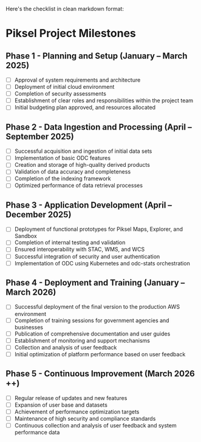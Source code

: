 Here's the checklist in clean markdown format:

# Piksel Project Milestones

## Phase 1 - Planning and Setup (January – March 2025)

- [ ] Approval of system requirements and architecture
- [ ] Deployment of initial cloud environment
- [ ] Completion of security assessments
- [ ] Establishment of clear roles and responsibilities within the project team
- [ ] Initial budgeting plan approved, and resources allocated

## Phase 2 - Data Ingestion and Processing (April – September 2025)

- [ ] Successful acquisition and ingestion of initial data sets
- [ ] Implementation of basic ODC features
- [ ] Creation and storage of high-quality derived products
- [ ] Validation of data accuracy and completeness
- [ ] Completion of the indexing framework
- [ ] Optimized performance of data retrieval processes

## Phase 3 - Application Development (April – December 2025)

- [ ] Deployment of functional prototypes for Piksel Maps, Explorer, and Sandbox
- [ ] Completion of internal testing and validation
- [ ] Ensured interoperability with STAC, WMS, and WCS
- [ ] Successful integration of security and user authentication
- [ ] Implementation of ODC using Kubernetes and odc-stats orchestration

## Phase 4 - Deployment and Training (January – March 2026)

- [ ] Successful deployment of the final version to the production AWS environment
- [ ] Completion of training sessions for government agencies and businesses
- [ ] Publication of comprehensive documentation and user guides
- [ ] Establishment of monitoring and support mechanisms
- [ ] Collection and analysis of user feedback
- [ ] Initial optimization of platform performance based on user feedback

## Phase 5 - Continuous Improvement (March 2026 ++)

- [ ] Regular release of updates and new features
- [ ] Expansion of user base and datasets
- [ ] Achievement of performance optimization targets
- [ ] Maintenance of high security and compliance standards
- [ ] Continuous collection and analysis of user feedback and system performance data
